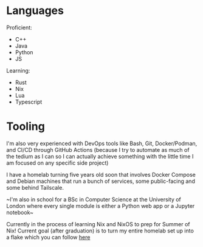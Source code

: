 # Languages

Proficient:
- C++
- Java
- Python
- JS

Learning:
- Rust
- Nix
- Lua
- Typescript

# Tooling


I'm also very experienced with DevOps tools like Bash, Git, Docker/Podman, and CI/CD through GitHub Actions (because I try to automate as much of the tedium as I can so I can actually achieve something with the little time I am focused on any specific side project)

I have a homelab turning five years old soon that involves Docker Compose and Debian machines that run a bunch of services, some public-facing and some behind Tailscale.

~I'm also in school for a BSc in Computer Science at the University of London where every single module is either a Python web app or a Jupyter notebook~

Currently in the process of learning Nix and NixOS to prep for Summer of Nix! Current goal (after graduation) is to turn my entire homelab set up into a flake which you can follow [here](https://github.com/bwfiq/dotfiles)
